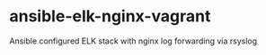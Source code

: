 ansible-elk-nginx-vagrant
=========================

Ansible configured ELK stack with nginx log forwarding via rsyslog
